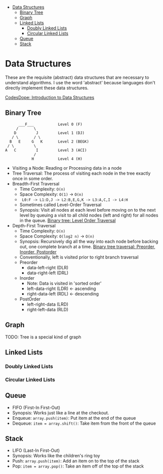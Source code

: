 - [Data Structures](#data-structures)
  - [Binary Tree](#binary-tree)
  - [Graph](#graph)
  - [Linked Lists](#linked-lists)
    - [Doubly Linked Lists](#doubly-linked-lists)
    - [Circular Linked Lists](#circular-linked-lists)
  - [Queue](#queue)
  - [Stack](#stack)

# Data Structures

These are the requisite (abstract) data structures that are necessary to understand algorithms. I use the word 'abstract' because languages don't directly implement these data structures.

[CodesDope: Introduction to Data Structures](https://www.codesdope.com/course/data-structures-introduction/)

## Binary Tree

```
      ___F___           Level 0 (F)
     /       \
    D         J         Level 1 (DJ)
   / \       / \
  B   E     G   K       Level 2 (BEGK)
 / \         \
A   C         I         Level 3 (ACI)
             /
            H           Level 4 (H)
```

- Visiting a Node: Reading or Processing data in a node
- Tree Traversal: The process of visiting each node in the tree exactly once in some order.
- Breadth-First Traversal
  - Time Complexity: `O(n)`
  - Space Complexity: `O(1)` -> `O(n)`
  - ` L0:F -> L1:D,J -> L2:B,E,G,K -> L3:A,C,I -> L4:H`
  - Sometimes called Level-Order Traversal
  - Synopsis: Visit all nodes at each level before moving on to the next level by queuing a visit to all child nodes (left and right) for all nodes in the queue. [Binary tree: Level Order Traversal](https://www.youtube.com/watch?v=86g8jAQug04)
- Depth-First Traversal
  - Time Complexity: `O(n)`
  - Space Complexity: `O(log2 n)` -> `O(n)`
  - Synopsis: Recursively dig all the way into each node before backing out, one complete branch at a time. [Binary tree traversal: Preorder, Inorder, Postorder](https://www.youtube.com/watch?v=gm8DUJJhmY4)
  - Conventionally, left is visited prior to right branch traversal
  - Preorder
    - data-left-right (DLR)
    - data-right-left (DRL)
  - Inorder
    - Note: Data is visited in 'sorted order'
    - left-data-right (LDR) <- ascending
    - right-data-left (RDL) <- descending
  - PostOrder
    - left-right-data (LRD)
    - right-left-data (RLD)

## Graph

TODO: Tree is a special kind of graph

## Linked Lists

### Doubly Linked Lists

### Circular Linked Lists

## Queue

- FIFO (First-In First-Out)
- Synopsis: Works just like a line at the checkout.
- Enqueue: `array.push(item)`: Put item at the end of the queue
- Dequeue: `item = array.shift()`: Take item from the front of the queue

## Stack

- LIFO (Last-In First-Out)
- Synopsis: Works like the children's ring toy
- Push: `array.push(item)`: Add an item on to the top of the stack
- Pop: `item = array.pop()`: Take an item off of the top of the stack
